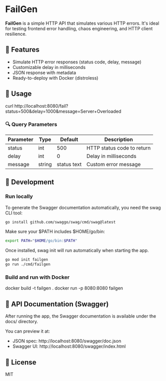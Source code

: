 # FailGen

**FailGen** is a simple HTTP API that simulates various HTTP errors. It's ideal for testing frontend error handling, chaos engineering, and HTTP client resilience.

## 🔧 Features
- Simulate HTTP error responses (status code, delay, message)
- Customizable delay in milliseconds
- JSON response with metadata
- Ready-to-deploy with Docker (distroless)

## 🚀 Usage

curl http://localhost:8080/fail?status=500&delay=1000&message=Server+Overloaded

### 🔍 Query Parameters
| Parameter | Type   | Default | Description                     |
|-----------|--------|---------|---------------------------------|
| status    | int    | 500     | HTTP status code to return     |
| delay     | int    | 0       | Delay in milliseconds          |
| message   | string | status text | Custom error message     |

## 🔬 Development

### Run locally

To generate the Swagger documentation automatically, you need the swag CLI tool:

```bash
go install github.com/swaggo/swag/cmd/swag@latest
```
Make sure your $PATH includes $HOME/go/bin:

```bash
export PATH="$HOME/go/bin:$PATH"
```
Once installed, swag init will run automatically when starting the app.

```bash
go mod init failgen
go run ./cmd/failgen
```

### Build and run with Docker
docker build -t failgen .
docker run -p 8080:8080 failgen

## 📘 API Documentation (Swagger)

After running the app, the Swagger documentation is available under the docs/ directory.

You can preview it at:
- JSON spec: http://localhost:8080/swagger/doc.json
- Swagger UI: http://localhost:8080/swagger/index.html

## 📄 License
MIT
